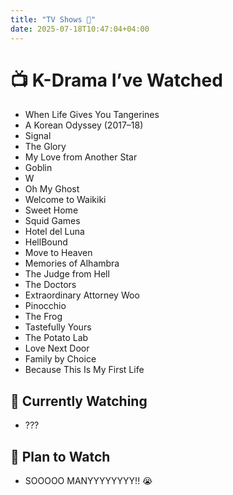 ```yaml
---
title: "TV Shows 🎥"
date: 2025-07-18T10:47:04+04:00
---
```


# 📺 K-Drama I’ve Watched


- When Life Gives You Tangerines
- A Korean Odyssey (2017–18)
- Signal
- The Glory
- My Love from Another Star
- Goblin
- W
- Oh My Ghost
- Welcome to Waikiki
- Sweet Home
- Squid Games
- Hotel del Luna
- HellBound
- Move to Heaven
- Memories of Alhambra
- The Judge from Hell
- The Doctors
- Extraordinary Attorney Woo
- Pinocchio
- The Frog
- Tastefully Yours
- The Potato Lab
- Love Next Door
- Family by Choice
- Because This Is My First Life


## 👀 Currently Watching

- ???
 
## 📝 Plan to Watch 

- SOOOOO MANYYYYYYYY!! 😭